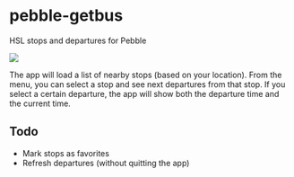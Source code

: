 pebble-getbus
=============

HSL stops and departures for Pebble

<a href="http://pblweb.com/appstore/53ed0a2367c0df00930000ea" title="Get Bus on the Pebble appstore">
  <img src="http://pblweb.com/badge/53ed0a2367c0df00930000ea/black/large/" />
</a>

The app will load a list of nearby stops (based on your location). From the menu, you can select a stop and see next departures from that stop. If you select a certain departure, the app will show both the departure time and the current time.


Todo
----

* Mark stops as favorites
* Refresh departures (without quitting the app)
